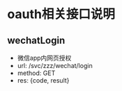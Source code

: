 # oauth相关接口说明

## wechatLogin
* 微信app内网页授权
* url: /svc/zzz/wechat/login
* method: GET  
* res: {code, result}